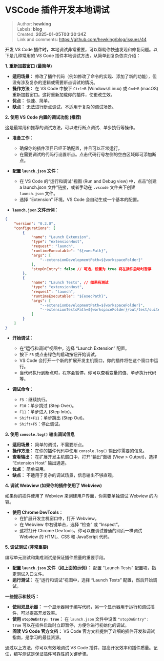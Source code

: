 # VSCode 插件开发本地调试

> Author: **hewking**  
> Labels: **blog**  
> Created: **2025-01-05T03:30:34Z**  
> Link and comments: <https://github.com/hewking/blog/issues/44>  


开发 VS Code 插件时，本地调试非常重要，可以帮助你快速发现和修复问题。以下是几种常用的 VS Code 插件本地调试方法，从简单到复杂依次介绍：

**1. 重新加载窗口 (最简单)**

*   **适用场景：** 修改了插件代码（例如修改了命令的实现、添加了新的功能），但没有涉及复杂的逻辑或需要断点调试的情况。
*   **操作方法：** 在 VS Code 中按下 `Ctrl+R` (Windows/Linux) 或 `Cmd+R` (macOS) 重新加载窗口。这将重新加载你的插件，使更改生效。
*   **优点：** 快速、简单。
*   **缺点：** 无法进行断点调试，不适用于复杂的调试场景。

**2. 使用 VS Code 内置的调试功能 (推荐)**

这是最常用和推荐的调试方法，可以进行断点调试、单步执行等操作。

*   **准备工作：**
    *   确保你的插件项目已经正确配置，并且可以正常运行。
    *   在需要调试的代码行设置断点。点击代码行号左侧的空白区域即可添加断点。

*   **配置 `launch.json` 文件：**
    *   在 VS Code 的“运行和调试”视图 (Run and Debug view) 中，点击“创建 a launch.json 文件”链接，或者手动在 `.vscode` 文件夹下创建 `launch.json` 文件。
    *   选择 “Extension” 环境。VS Code 会自动生成一个基本的配置。

*   **`launch.json` 文件示例：**

```json
{
    "version": "0.2.0",
    "configurations": [
        {
            "name": "Launch Extension",
            "type": "extensionHost",
            "request": "launch",
            "runtimeExecutable": "${execPath}",
            "args": [
                "--extensionDevelopmentPath=${workspaceFolder}"
            ],
            "stopOnEntry": false // 可选，设置为 true 将在插件启动时暂停
        },
        {
            "name": "Launch Tests", // 如果有测试
            "type": "extensionHost",
            "request": "launch",
            "runtimeExecutable": "${execPath}",
            "args": [
                "--extensionDevelopmentPath=${workspaceFolder}",
                "--extensionTestsPath=${workspaceFolder}/out/test/suite/index"
            ]
        }
    ]
}
```

*   **开始调试：**
    *   在“运行和调试”视图中，选择 “Launch Extension” 配置。
    *   按下 `F5` 或点击绿色的启动按钮开始调试。
    *   VS Code 会打开一个新的扩展开发主机窗口，你的插件将在这个窗口中运行。
    *   当代码执行到断点时，程序会暂停，你可以查看变量的值、单步执行代码等。

*   **调试命令：**
    *   `F5`：继续执行。
    *   `F10`：单步跳过 (Step Over)。
    *   `F11`：单步进入 (Step Into)。
    *   `Shift+F11`：单步跳出 (Step Out)。
    *   `Shift+F5`：停止调试。

**3. 使用 `console.log()` 输出调试信息**

*   **适用场景：** 简单的调试，不需要断点。
*   **操作方法：** 在你的插件代码中使用 `console.log()` 输出你需要的信息。
*   **查看输出：** 在扩展开发主机窗口中，打开“输出”面板 (View > Output)，选择 “Extension Host” 输出通道。
*   **优点：** 简单易用。
*   **缺点：** 不适用于复杂的调试场景，信息输出不够直观。

**4. 调试 Webview (如果你的插件使用了 Webview)**

如果你的插件使用了 Webview 来创建用户界面，你需要单独调试 Webview 的内容。

*   **使用 Chrome DevTools：**
    *   在扩展开发主机窗口中，打开 Webview。
    *   在 Webview 中右键单击，选择 “检查” 或 “Inspect”。
    *   这将打开 Chrome DevTools，你可以像调试普通的网页一样调试 Webview 的 HTML、CSS 和 JavaScript 代码。

**5. 调试测试 (非常重要)**

编写单元测试和集成测试是保证插件质量的重要手段。

*   **配置 `launch.json` 文件（如上面的示例）：** 配置 “Launch Tests” 配置项，指定测试入口文件。
*   **运行测试：** 在“运行和调试”视图中，选择 “Launch Tests” 配置，然后开始调试。

**一些提示和技巧：**

*   **使用双显示器：** 一个显示器用于编写代码，另一个显示器用于运行和调试插件，可以提高开发效率。
*   **使用 `stopOnEntry: true`：** 在 `launch.json` 文件中设置 `"stopOnEntry": true` 可以在插件启动时立即暂停，方便你进行初始化的调试。
*   **阅读 VS Code 官方文档：** VS Code 官方文档提供了详细的插件开发和调试指南，是学习的最佳资源。

通过以上方法，你可以有效地调试 VS Code 插件，提高开发效率和插件质量。记住，编写测试是保证插件可靠性的关键步骤。
